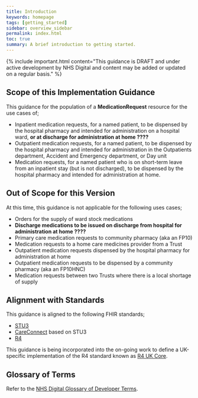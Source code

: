 ```yaml
---
title: Introduction
keywords: homepage
tags: [getting_started]
sidebar: overview_sidebar
permalink: index.html
toc: true
summary: A brief introduction to getting started.
---
```


{% include important.html content="This guidance is DRAFT and under active development by NHS Digital and content may be added or updated on a regular basis." %}

## Scope of this Implementation Guidance

This guidance for the population of a **MedicationRequest** resource for the use cases of;
- Inpatient medication requests, for a named patient, to be dispensed by the hospital pharmacy and intended for administration on a hospital ward, **or at discharge for administration at home ????**
- Outpatient medication requests, for a named patient, to be dispensed by the hospital pharmacy and intended for administration in the Outpatients department, Accident and Emergency department, or Day unit
- Medication requests, for a named patient who is on short-term leave from an inpatient stay (but is not discharged), to be dispensed by the hospital pharmacy and intended for administration at home.

## Out of Scope for this Version

At this time, this guidance is not applicable for the following uses cases;
- Orders for the supply of ward stock medications
- **Discharge medications to be issued on discharge from hospital for administration at home ????**
- Primary care medication requests to community pharmacy (aka an FP10)
- Medication requests to a home care medicines provider from a Trust
- Outpatient medication requests dispensed by the hospital pharmacy for administration at home
- Outpatient medication requests to be dispensed by a community pharmacy (aka an FP10HNC)
- Medication requests between two Trusts where there is a local shortage of supply

## Alignment with Standards

This guidance is aligned to the following FHIR standards;
- [STU3](https://hl7.org/fhir/STU3/index.html)
- [CareConnect](https://fhir.hl7.org.uk/) based on STU3
- [R4](https://hl7.org/fhir/R4/index.html)

This guidance is being incorporated into the on-going work to define a UK-specific implementation of the R4 standard known as [R4 UK Core](https://simplifier.net/UKCore).

## Glossary of Terms

Refer to the [NHS Digital Glossary of Developer Terms](https://digital.nhs.uk/developer/developer-reference/glossary-of-developer-terms).
